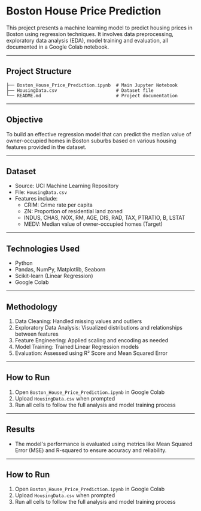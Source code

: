 # Boston House Price Prediction

This project presents a machine learning model to predict housing prices in Boston using regression techniques. It involves data preprocessing, exploratory data analysis (EDA), model training and evaluation, all documented in a Google Colab notebook.

---

## Project Structure

```
├── Boston_House_Price_Prediction.ipynb  # Main Jupyter Notebook
├── HousingData.csv                      # Dataset file
└── README.md                            # Project documentation
```

---

## Objective

To build an effective regression model that can predict the median value of owner-occupied homes in Boston suburbs based on various housing features provided in the dataset.

---

## Dataset

- Source: UCI Machine Learning Repository  
- File: `HousingData.csv`  
- Features include:
  - CRIM: Crime rate per capita
  - ZN: Proportion of residential land zoned
  - INDUS, CHAS, NOX, RM, AGE, DIS, RAD, TAX, PTRATIO, B, LSTAT
  - MEDV: Median value of owner-occupied homes (Target)

---

## Technologies Used

- Python  
- Pandas, NumPy, Matplotlib, Seaborn  
- Scikit-learn (Linear Regression)  
- Google Colab

---

## Methodology

1. Data Cleaning: Handled missing values and outliers  
2. Exploratory Data Analysis: Visualized distributions and relationships between features  
3. Feature Engineering: Applied scaling and encoding as needed  
4. Model Training: Trained Linear Regression models  
5. Evaluation: Assessed using R² Score and Mean Squared Error  

---

## How to Run

1. Open `Boston_House_Price_Prediction.ipynb` in Google Colab  
2. Upload `HousingData.csv` when prompted  
3. Run all cells to follow the full analysis and model training process
---

## Results

- The model's performance is evaluated using metrics like Mean Squared Error (MSE) and R-squared to ensure accuracy and reliability.
---

## How to Run

1. Open `Boston_House_Price_Prediction.ipynb` in Google Colab  
2. Upload `HousingData.csv` when prompted  
3. Run all cells to follow the full analysis and model training process
